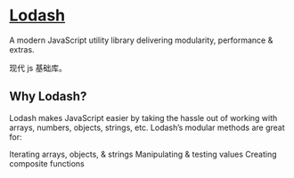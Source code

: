 # [Lodash](https://github.com/Lodash/Lodash)

A modern JavaScript utility library delivering modularity, performance & extras.

现代 js 基础库。

## Why Lodash?

Lodash makes JavaScript easier by taking the hassle out of working with arrays, numbers, objects, strings, etc.
Lodash’s modular methods are great for:

Iterating arrays, objects, & strings
Manipulating & testing values
Creating composite functions

